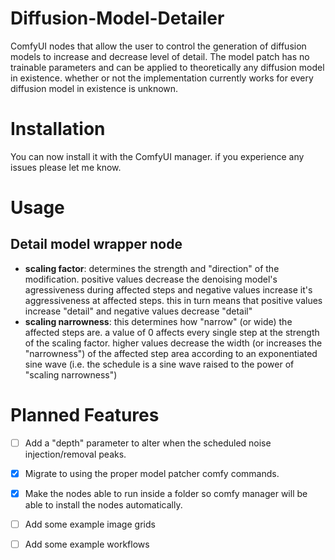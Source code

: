 # Diffusion-Model-Detailer
ComfyUI nodes that allow the user to control the generation of diffusion models to increase and decrease level of detail. The model patch has no trainable parameters and can be applied to theoretically any diffusion model in existence. whether or not the implementation currently works for every diffusion model in existence is unknown.

# Installation
You can now install it with the ComfyUI manager. if you experience any issues please let me know.

# Usage
## Detail model wrapper node
 - **scaling factor**: determines the strength and "direction" of the modification. positive values decrease the denoising model's agressiveness during affected steps and negative values increase it's aggressiveness at affected steps. this in turn means that positive values increase "detail" and negative values decrease "detail"
 - **scaling narrowness**: this determines how "narrow" (or wide) the affected steps are. a value of 0 affects every single step at the strength of the scaling factor. higher values decrease the width (or increases the "narrowness") of the affected step area according to an exponentiated sine wave (i.e. the schedule is a sine wave raised to the power of "scaling narrowness")

# Planned Features
- [ ] Add a "depth" parameter to alter when the scheduled noise injection/removal peaks.

- [X] Migrate to using the proper model patcher comfy commands.

- [X] Make the nodes able to run inside a folder so comfy manager will be able to install the nodes automatically.

- [ ] Add some example image grids

- [ ] Add some example workflows

